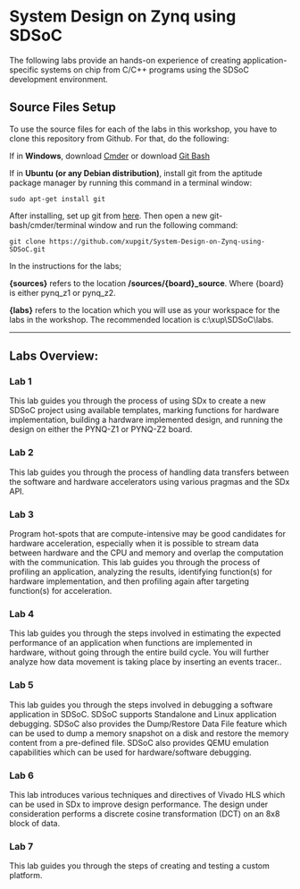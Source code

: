 # System Design on Zynq using SDSoC

The following labs provide an hands-on experience of creating application-specific systems on chip from C/C++ programs using the SDSoC development environment.

## Source Files Setup

To use the source files for each of the labs in this workshop, you have to clone this repository from Github. For that, do the following:

  If in **Windows**, download [Cmder](http://cmder.net/) or download [Git Bash](https://git-scm.com/download/win)

  If in **Ubuntu (or any Debian distribution)**, install git from the aptitude package manager by running this command in a terminal window:
  ```
  sudo apt-get install git
  ```

  After installing, set up git from [here](https://help.github.com/articles/set-up-git/).  Then open a new git-bash/cmder/terminal window and run the following command:
  ```
  git clone https://github.com/xupgit/System-Design-on-Zynq-using-SDSoC.git
  ```
In the instructions for the labs;

**{sources}** refers to the location **<clone directory>/sources/{board}_source**. Where {board} is either pynq_z1 or pynq_z2.

**{labs}** refers to the location which you will use as your workspace for the labs in the workshop. The recommended location is c:\xup\SDSoC\labs.

---

## Labs Overview:

### Lab 1

This lab guides you through the process of using SDx to create a new SDSoC project using available templates, marking functions for hardware implementation, building a hardware implemented design, and running the design on either the PYNQ-Z1 or PYNQ-Z2 board.

### Lab 2

This lab guides you through the process of handling data transfers between the software and hardware accelerators using various pragmas and the SDx API.

### Lab 3

Program hot-spots that are compute-intensive may be good candidates for hardware acceleration, especially when it is possible to stream data between hardware and the CPU and memory and overlap the computation with the communication. This lab guides you through the process of profiling an application, analyzing the results, identifying function(s) for hardware implementation, and then profiling again after targeting function(s) for acceleration.

### Lab 4

This lab guides you through the steps involved in estimating the expected performance of an application when functions are implemented in hardware, without going through the entire build cycle. You will further analyze how data movement is taking place by inserting an events tracer..

### Lab 5

This lab guides you through the steps involved in debugging a software application in SDSoC. SDSoC supports Standalone and Linux application debugging. SDSoC also provides the Dump/Restore Data File feature which can be used to dump a memory snapshot on a disk and restore the memory content from a pre-defined file. SDSoC also provides QEMU emulation capabilities which can be used for hardware/software debugging. 

### Lab 6

This lab introduces various techniques and directives of Vivado HLS which can be used in SDx to improve design performance. The design under consideration performs a discrete cosine transformation (DCT) on an 8x8 block of data.

### Lab 7

This lab guides you through the steps of creating and testing a custom platform.

